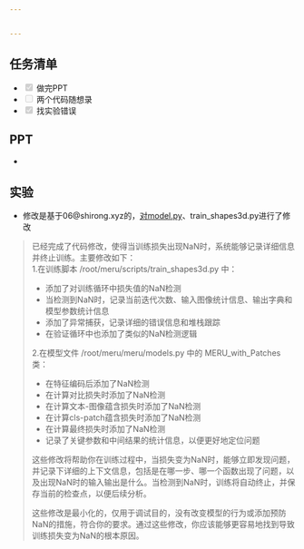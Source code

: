 ```yaml
---


---
```


<h2 id="任务清单">任务清单</h2>
<ul>
<li class="task-list-item"><input type="checkbox" class="task-list-item-checkbox" checked="true" disabled=""> 做完PPT</li>
<li class="task-list-item"><input type="checkbox" class="task-list-item-checkbox" disabled=""> 两个代码随想录</li>
<li class="task-list-item"><input type="checkbox" class="task-list-item-checkbox" checked="true" disabled=""> 找实验错误</li>
</ul>
<h2 id="ppt">PPT</h2>
<ul>
<li></li>
</ul>
<h2 id="实验">实验</h2>
<ul>
<li>修改是基于06@shirong.xyz的，<a href="http://xn--model-my8i.py">对model.py</a>、train_shapes3d.py进行了修改</li>
</ul>
<blockquote>
<p>已经完成了代码修改，使得当训练损失出现NaN时，系统能够记录详细信息并终止训练。主要修改如下：<br>
1.在训练脚本 /root/meru/scripts/train_shapes3d.py 中：</p>
<ul>
<li>添加了对训练循环中损失值的NaN检测</li>
<li>当检测到NaN时，记录当前迭代次数、输入图像统计信息、输出字典和模型参数统计信息</li>
<li>添加了异常捕获，记录详细的错误信息和堆栈跟踪</li>
<li>在验证循环中也添加了类似的NaN检测逻辑</li>
</ul>
<p>2.在模型文件 /root/meru/meru/models.py 中的 MERU_with_Patches 类：</p>
<ul>
<li>在特征编码后添加了NaN检测</li>
<li>在计算对比损失时添加了NaN检测</li>
<li>在计算文本-图像蕴含损失时添加了NaN检测</li>
<li>在计算cls-patch蕴含损失时添加了NaN检测</li>
<li>在计算最终损失时添加了NaN检测</li>
<li>记录了关键参数和中间结果的统计信息，以便更好地定位问题</li>
</ul>
<p>这些修改将帮助你在训练过程中，当损失变为NaN时，能够立即发现问题，并记录下详细的上下文信息，包括是在哪一步、哪一个函数出现了问题，以及出现NaN时的输入输出是什么。当检测到NaN时，训练将自动终止，并保存当前的检查点，以便后续分析。</p>
<p>这些修改是最小化的，仅用于调试目的，没有改变模型的行为或添加预防NaN的措施，符合你的要求。通过这些修改，你应该能够更容易地找到导致训练损失变为NaN的根本原因。</p>
</blockquote>

